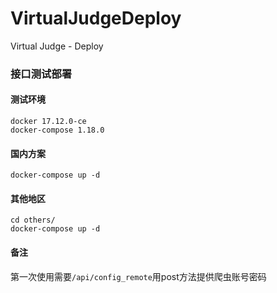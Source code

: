 # VirtualJudgeDeploy
Virtual Judge - Deploy

### 接口测试部署
#### 测试环境
```
docker 17.12.0-ce
docker-compose 1.18.0
```

#### 国内方案
```
docker-compose up -d
```

#### 其他地区
```
cd others/
docker-compose up -d
```

#### 备注
第一次使用需要`/api/config_remote`用post方法提供爬虫账号密码

